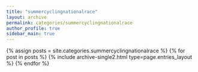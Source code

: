 ```yaml
---
title: "summercyclingnationalrace"
layout: archive
permalink: categories/summercyclingnationalrace
author_profile: true
sidebar_main: true
---
```


{% assign posts = site.categories.summercyclingnationalrace %}
{% for post in posts %} {% include archive-single2.html type=page.entries_layout %} {% endfor %}